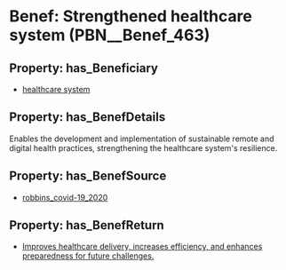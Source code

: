 # Benef: __Strengthened healthcare system__ (PBN__Benef_463)

## Property: has_Beneficiary

* [healthcare system](../Stakeholder/PBN__Stakeholder_70)

## Property: has_BenefDetails

Enables the development and implementation of sustainable remote and digital health practices, strengthening the healthcare system's resilience.

## Property: has_BenefSource

* [robbins_covid-19_2020](../Article/PBN__Article_93)

## Property: has_BenefReturn

* [Improves healthcare delivery, increases efficiency, and enhances preparedness for future challenges.](../BenefReturn/PBN__BenefReturn_499)

